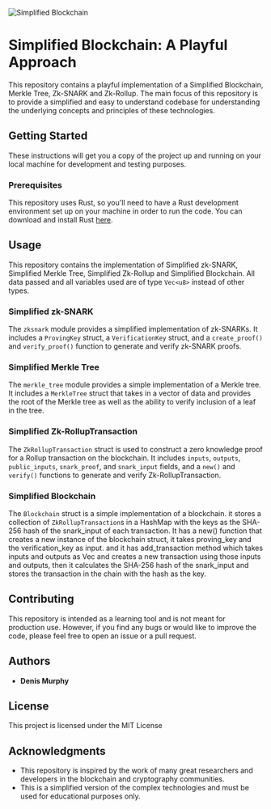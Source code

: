 ![Simplified Blockchain](https://github.com/denismurphy/simplified-blockchain-merkle-tree-zk-snark-zk-rollup-a-playful-approach/blob/main/images/blockchain_vector_images.svg?raw=true)

# Simplified Blockchain: A Playful Approach

This repository contains a playful implementation of a Simplified Blockchain, Merkle Tree, Zk-SNARK and Zk-Rollup. The main focus of this repository is to provide a simplified and easy to understand codebase for understanding the underlying concepts and principles of these technologies.

## Getting Started

These instructions will get you a copy of the project up and running on your local machine for development and testing purposes.

### Prerequisites

This repository uses Rust, so you'll need to have a Rust development environment set up on your machine in order to run the code. You can download and install Rust [here](https://www.rust-lang.org/learn/get-started).

## Usage

This repository contains the implementation of Simplified zk-SNARK, Simplified Merkle Tree, Simplified Zk-Rollup and Simplified Blockchain. All data passed and all variables used are of type `Vec<u8>` instead of other types.

### Simplified zk-SNARK

The `zksnark` module provides a simplified implementation of zk-SNARKs. It includes a `ProvingKey` struct, a `VerificationKey` struct, and a `create_proof()` and `verify_proof()` function to generate and verify zk-SNARK proofs.

### Simplified Merkle Tree

The `merkle_tree` module provides a simple implementation of a Merkle tree. It includes a `MerkleTree` struct that takes in a vector of data and provides the root of the Merkle tree as well as the ability to verify inclusion of a leaf in the tree.

### Simplified Zk-RollupTransaction

The `ZkRollupTransaction` struct is used to construct a zero knowledge proof for a Rollup transaction on the blockchain. It includes `inputs`, `outputs`, `public_inputs`, `snark_proof`, and `snark_input` fields, and a `new()` and `verify()` functions to generate and verify Zk-RollupTransaction.

### Simplified Blockchain

The `Blockchain` struct is a simple implementation of a blockchain. it stores a collection of `ZkRollupTransaction`s in a HashMap with the keys as the SHA-256 hash of the snark_input of each transaction. It has a new() function that creates a new instance of the blockchain struct, it takes proving_key and the verification_key as input. and it has add_transaction method which takes inputs and outputs as Vec<u8> and creates a new transaction using those inputs and outputs, then it calculates the SHA-256 hash of the snark_input and stores the transaction in the chain with the hash as the key.

## Contributing

This repository is intended as a learning tool and is not meant for production use. However, if you find any bugs or would like to improve the code, please feel free to open an issue or a pull request.

## Authors

-   **Denis Murphy**

## License

This project is licensed under the MIT License

## Acknowledgments

-   This repository is inspired by the work of many great researchers and developers in the blockchain and cryptography communities.
-   This is a simplified version of the complex technologies and must be used for educational purposes only.
